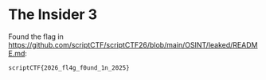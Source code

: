 # The Insider 3

Found the flag in <https://github.com/scriptCTF/scriptCTF26/blob/main/OSINT/leaked/README.md>:

`scriptCTF{2026_fl4g_f0und_1n_2025}`

